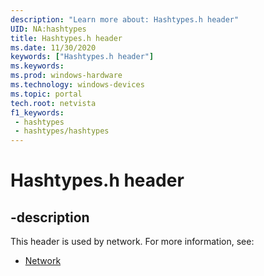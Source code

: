 ```yaml
---
description: "Learn more about: Hashtypes.h header"
UID: NA:hashtypes
title: Hashtypes.h header
ms.date: 11/30/2020
keywords: ["Hashtypes.h header"]
ms.keywords: 
ms.prod: windows-hardware
ms.technology: windows-devices
ms.topic: portal
tech.root: netvista
f1_keywords:
 - hashtypes
 - hashtypes/hashtypes
---
```


# Hashtypes.h header


## -description

This header is used by network. For more information, see:

- [Network](../_netvista/index.md)
